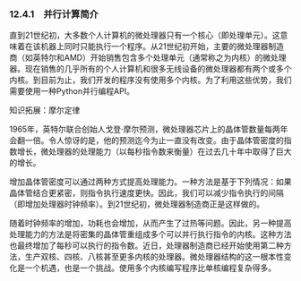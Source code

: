    

### 12.4.1　并行计算简介

直到21世纪初，大多数个人计算机的微处理器只有一个核心（即处理单元）。这意味着在该机器上同时只能执行一个程序。从21世纪初开始，主要的微处理器制造商（如英特尔和AMD）开始销售包含多个处理单元（通常称之为内核）的微处理器。现在销售的几乎所有的个人计算机和很多无线设备的微处理器都有两个或多个内核。到目前为止，我们开发的程序没有使用多个内核。为了利用这些优势，我们需要使用一种Python并行编程API。

知识拓展：摩尔定律

1965年，英特尔联合创始人戈登·摩尔预测，微处理器芯片上的晶体管数量每两年会翻一倍。令人惊讶的是，他的预测迄今为止一直没有改变。由于晶体管密度的指数增长，微处理器的处理能力（以每秒指令数来衡量）在过去几十年中取得了巨大的增长。

增加晶体管密度可以通过两种方式提高处理能力。一种方法是基于下列情况：如果晶体管结合更紧密，则指令执行速度更快。因此，我们可以减少指令执行的间隔（即增加处理器时钟频率）。到21世纪初，微处理器制造商正是这样做的。

随着时钟频率的增加，功耗也会增加，从而产生了过热等问题。因此，另一种提高处理能力的方法是将密集的晶体管重组成多个可以并行执行指令的内核。这种方法也最终增加了每秒可以执行的指令数。近日，处理器制造商已经开始使用第二种方法，生产双核、四核、八核甚至更多内核的处理器。微处理器结构的这一根本性变化是一个机遇，也是一个挑战。使用多个内核编写程序比单核编程复杂得多。